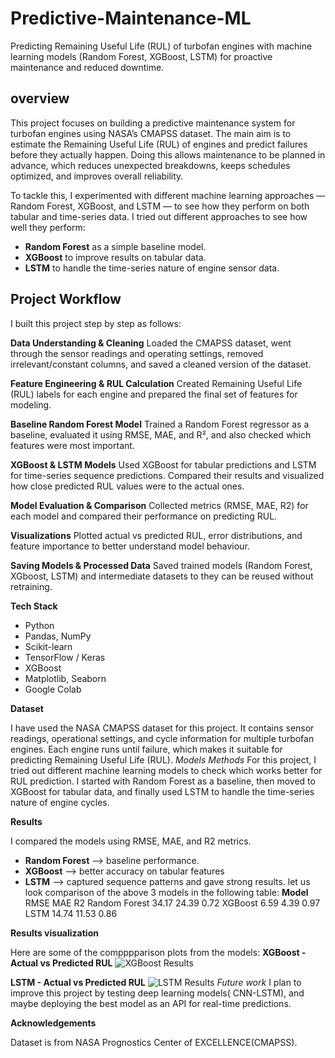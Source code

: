 # Predictive-Maintenance-ML
Predicting Remaining Useful Life (RUL) of turbofan engines with machine learning models (Random Forest, XGBoost, LSTM) for proactive maintenance and reduced downtime.
## overview
This project focuses on building a predictive maintenance system for turbofan engines using NASA’s CMAPSS dataset. The main aim is to estimate the Remaining Useful Life (RUL) of engines and predict failures before they actually happen. Doing this allows maintenance to be planned in advance, which reduces unexpected breakdowns, keeps schedules optimized, and improves overall reliability.

To tackle this, I experimented with different machine learning approaches — Random Forest, XGBoost, and LSTM — to see how they perform on both tabular and time-series data.
I tried out different approaches to see how well they perform:
 - **Random Forest** as a simple baseline model.
 - **XGBoost** to improve results on tabular data.
 - **LSTM** to handle the time-series nature of engine sensor data.


## Project Workflow
I built this project step by step as follows:

**Data Understanding & Cleaning**
Loaded the CMAPSS dataset, went through the sensor readings and operating settings, removed irrelevant/constant columns, and saved a cleaned version of the dataset.

**Feature Engineering & RUL Calculation**
Created Remaining Useful Life (RUL) labels for each engine and prepared the final set of features for modeling.

**Baseline Random Forest Model**
Trained a Random Forest regressor as a baseline, evaluated it using RMSE, MAE, and R², and also checked which features were most important.

**XGBoost & LSTM Models**
Used XGBoost for tabular predictions and LSTM for time-series sequence predictions. Compared their results and visualized how close predicted RUL values were to the actual ones.

**Model Evaluation & Comparison**
Collected metrics (RMSE, MAE, R2) for each model and compared their performance on predicting RUL.

**Visualizations**
Plotted actual vs predicted RUL, error distributions, and feature importance to better understand model behaviour.

**Saving Models & Processed Data**
Saved trained models (Random Forest, XGboost, LSTM) and intermediate datasets to they can be reused without retraining.

**Tech Stack** 
- Python
- Pandas, NumPy
- Scikit-learn
- TensorFlow / Keras
- XGBoost
- Matplotlib, Seaborn
- Google Colab  

**Dataset** 

I have used the NASA CMAPSS dataset for this project. It contains sensor readings, operational settings, and cycle information for multiple turbofan engines. Each engine runs until failure, which makes it suitable for predicting Remaining Useful Life (RUL).
*Models Methods*
For this project, I tried out different machine learning models to check which works better for RUL prediction. I started with Random Forest as a baseline, then moved to XGBoost for tabular data, and finally used LSTM to handle the time-series nature of engine cycles.

**Results**

I compared the models using RMSE, MAE, and R2 metrics.
 - **Random Forest** --> baseline performance.
 - **XGBoost** --> better accuracy on tabular features
 - **LSTM** --> captured sequence patterns and gave strong results.
let us look comparison of the above 3 models in the following table:
   **Model**          RMSE      MAE      R2
   Random Forest      34.17    24.39    0.72
   XGBoost            6.59     4.39     0.97
   LSTM               14.74    11.53    0.86

**Results visualization**

Here are some of the compppparison plots from the models:
**XGBoost - Actual vs Predicted RUL**
![XGBoost Results](results/actual_vs_pred_xgb.png)

**LSTM - Actual vs Predicted RUL**
![LSTM Results](results/actual_vs_pred_lstm.png)
*Future work*
I plan to improve this project by testing deep learning models( CNN-LSTM), and maybe deploying the best model as an API for real-time predictions.

**Acknowledgements**

Dataset is from NASA Prognostics Center of EXCELLENCE(CMAPSS).





   
